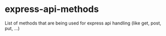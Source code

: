 # express-api-methods
List of methods that are being used for express api handling (like get, post, put, ...)
